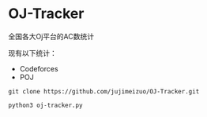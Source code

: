 # OJ-Tracker
全国各大Oj平台的AC数统计

现有以下统计：
- Codeforces
- POJ


```shell
git clone https://github.com/jujimeizuo/OJ-Tracker.git

python3 oj-tracker.py
```
